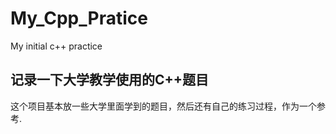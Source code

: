 # My_Cpp_Pratice
My initial c++ practice
## 记录一下大学教学使用的C++题目
这个项目基本放一些大学里面学到的题目，然后还有自己的练习过程，作为一个参考.
